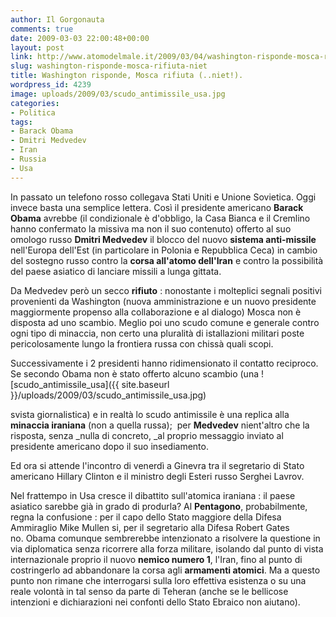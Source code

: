 ```yaml
---
author: Il Gorgonauta
comments: true
date: 2009-03-03 22:00:48+00:00
layout: post
link: http://www.atomodelmale.it/2009/03/04/washington-risponde-mosca-rifiuta-niet/
slug: washington-risponde-mosca-rifiuta-niet
title: Washington risponde, Mosca rifiuta (..niet!).
wordpress_id: 4239
image: uploads/2009/03/scudo_antimissile_usa.jpg
categories:
- Politica
tags:
- Barack Obama
- Dmitri Medvedev
- Iran
- Russia
- Usa
---
```


In passato un telefono rosso collegava Stati Uniti e Unione Sovietica. Oggi invece basta una semplice lettera. Così il presidente americano **Barack Obama** avrebbe (il condizionale è d'obbligo, la Casa Bianca e il Cremlino hanno confermato la missiva ma non il suo contenuto) offerto al suo omologo russo **Dmitri Medvedev** il blocco del nuovo **sistema anti-missile** nell'Europa dell'Est (in particolare in Polonia e Repubblica Ceca) in cambio del sostegno russo contro la **corsa all'atomo dell'Iran** e contro la possibilità del paese asiatico di lanciare missili a lunga gittata.

Da   Medvedev  però un secco **rifiuto** : nonostante i molteplici segnali positivi provenienti da Washington (nuova amministrazione e un nuovo presidente maggiormente propenso alla collaborazione e al dialogo) Mosca non è disposta ad uno scambio. Meglio poi uno scudo comune e generale contro ogni tipo di minaccia, non certo una pluralità di istallazioni militari poste pericolosamente lungo la frontiera russa con chissà quali scopi.

Successivamente i 2 presidenti hanno ridimensionato il contatto reciproco. Se secondo Obama non è stato offerto alcuno scambio (una ![scudo_antimissile_usa]({{ site.baseurl }}/uploads/2009/03/scudo_antimissile_usa.jpg)

svista giornalistica) e in realtà lo scudo antimissile è una replica alla **minaccia iraniana** (non a quella russa);  per **Medvedev** nient'altro che la risposta, senza _nulla di concreto, _al proprio messaggio inviato al presidente americano dopo il suo insediamento.

Ed ora si attende l'incontro di venerdì a Ginevra tra il segretario di Stato americano Hillary Clinton e il ministro degli Esteri russo Serghei Lavrov.

Nel frattempo in Usa cresce il dibattito sull'atomica iraniana : il paese asiatico sarebbe già in grado di produrla? Al **Pentagono**, probabilmente, regna la confusione : per il capo dello Stato maggiore della Difesa Ammiraglio Mike Mullen si, per il segretario alla Difesa Robert Gates no. Obama comunque sembrerebbe intenzionato a risolvere la questione in via diplomatica senza ricorrere alla forza militare, isolando dal punto di vista internazionale proprio il nuovo **nemico numero 1**, l'Iran, fino al punto di costringerlo ad abbandonare la corsa agli **armamenti atomici**. Ma a questo punto non rimane che interrogarsi sulla loro effettiva esistenza o su una reale volontà in tal senso da parte di Teheran (anche se le bellicose intenzioni e dichiarazioni nei confonti dello Stato Ebraico non aiutano).

